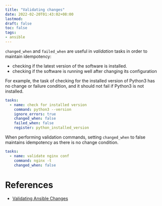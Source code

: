```yaml
---
title: "Validating changes"
date: 2022-02-20T01:43:02+08:00
lastmod:
draft: false
toc: false
tags:
- ansible
---
```


`changed_when` and `failed_when` are useful in *validation* tasks in order to
maintain idempotency:
- checking if the latest version of the software is installed.
- checking if the software is running well after changing its configuration

For example, the task of checking for the installed version of Python3 has no
change or failure condition, and it should not fail if Python3 is not installed.

```yaml
tasks:
  - name: check for installed version
    command: python3 --version
    ignore_errors: true
    changed_when: false
    failed_when: false
    register: python_installed_version
```

When performing validation commands, setting `changed_when` to false maintains
idempotency as there is no change condition.

```yaml
tasks:
  - name: validate nginx conf
    command: nginx -t
    changed_when: false
```

# References
- [Validating Ansible Changes](https://adamj.eu/tech/2014/10/31/validating-ansible-changes/)

